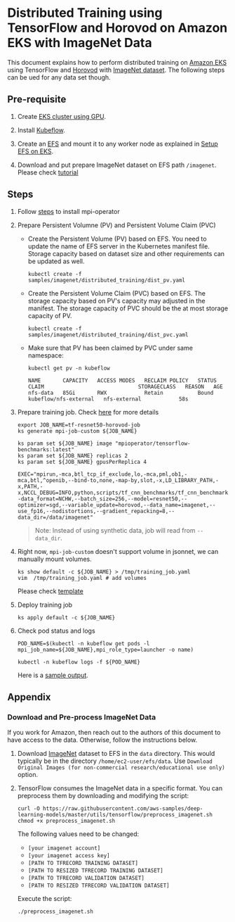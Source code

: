 # Distributed Training using TensorFlow and Horovod on Amazon EKS with ImageNet Data

This document explains how to perform distributed training on [Amazon EKS](https://aws.amazon.com/eks/) using TensorFlow and [Horovod](https://github.com/uber/horovod) with [ImageNet dataset](http://www.image-net.org/). The following steps can be ued for any data set though.

## Pre-requisite

1. Create [EKS cluster using GPU](../../eks-gpu.md).

1. Install [Kubeflow](../../kubeflow.md).

1. Create an [EFS](https://aws.amazon.com/efs/) and mount it to any worker node as explained in [Setup EFS on EKS](../../efs-on-eks-worker-nodes.md).

1. Download and put prepare ImageNet dataset on EFS path `/imagenet`. Please check [tutorial](#download-and-preprocess-imagenet-data)

## Steps

1. Follow [steps](tensorflow-horovod-synthetic.md#install-mpi-operator) to install mpi-operator 

1. Prepare Persistent Volumne (PV) and Persistent Volume Claim (PVC)

   - Create the Persistent Volume (PV) based on EFS. You need to update the name of EFS server in the Kubernetes manifest file. Storage capacity based on dataset size and other requirements can be updated as well.

      ```
      kubectl create -f samples/imagenet/distributed_training/dist_pv.yaml
      ```

    - Create the Persistent Volume Claim (PVC) based on EFS. The storage capacity based on PV's capacity may adjusted in the manifest. The storage capacity of PVC should be the at most storage capacity of PV.

      ```
      kubectl create -f samples/imagenet/distributed_training/dist_pvc.yaml
      ```

    - Make sure that PV has been claimed by PVC under same namespace:

      ```
      kubectl get pv -n kubeflow

      NAME       CAPACITY   ACCESS MODES   RECLAIM POLICY   STATUS   CLAIM                              STORAGECLASS   REASON   AGE
      nfs-data   85Gi       RWX            Retain           Bound    kubeflow/nfs-external   nfs-external            58s
      ```

1. Prepare training job. Check [here](tensorflow-horovod-synthetic.md#launch-mpi-training-job) for more details

   ```
   export JOB_NAME=tf-resnet50-horovod-job
   ks generate mpi-job-custom ${JOB_NAME}

   ks param set ${JOB_NAME} image "mpioperator/tensorflow-benchmarks:latest"
   ks param set ${JOB_NAME} replicas 2
   ks param set ${JOB_NAME} gpusPerReplica 4

   EXEC="mpirun,-mca,btl_tcp_if_exclude,lo,-mca,pml,ob1,-mca,btl,^openib,--bind-to,none,-map-by,slot,-x,LD_LIBRARY_PATH,-x,PATH,-x,NCCL_DEBUG=INFO,python,scripts/tf_cnn_benchmarks/tf_cnn_benchmarks.py,--data_format=NCHW,--batch_size=256,--model=resnet50,--optimizer=sgd,--variable_update=horovod,--data_name=imagenet,--use_fp16,--nodistortions,--gradient_repacking=8,--data_dir=/data/imagenet"
   ```
   > Note: Instead of using synthetic data, job will read from `--data_dir`.

1. Right now, `mpi-job-custom` doesn't support volume in jsonnet, we can manually mount volumes.

   ```
   ks show default -c ${JOB_NAME} > /tmp/training_job.yaml
   vim  /tmp/training_job.yaml # add volumes
   ```
   Please check [template](../../samples/imagenet/distributed_training/mpi-job-template-nfs.yaml)

1. Deploy training job
   ```
   ks apply default -c ${JOB_NAME}
   ```

1. Check pod status and logs
    ```
    POD_NAME=$(kubectl -n kubeflow get pods -l mpi_job_name=${JOB_NAME},mpi_role_type=launcher -o name)

    kubectl -n kubeflow logs -f ${POD_NAME}
    ```

    Here is a [sample output](logs/tensorflow-horovod-imagenet-log.txt).

## Appendix 

### Download and Pre-process ImageNet Data

If you work for Amazon, then reach out to the authors of this document to have access to the data. Otherwise, follow the instructions below.

1. Download [ImageNet](http://image-net.org/download-images) dataset to EFS in the `data` directory. This would typically be in the directory `/home/ec2-user/efs/data`. Use `Download Original Images (for non-commercial research/educational use only)` option.

2. TensorFlow consumes the ImageNet data in a specific format. You can preprocess them by downloading and modifying the script:

    ```
    curl -O https://raw.githubusercontent.com/aws-samples/deep-learning-models/master/utils/tensorflow/preprocess_imagenet.sh
    chmod +x preprocess_imagenet.sh
    ```

    The following values need to be changed:

    * `[your imagenet account]`
    * `[your imagenet access key]`
    * `[PATH TO TFRECORD TRAINING DATASET]`
    * `[PATH TO RESIZED TFRECORD TRAINING DATASET]`
    * `[PATH TO TFRECORD VALIDATION DATASET]`
    * `[PATH TO RESIZED TFRECORD VALIDATION DATASET]`

    Execute the script:

    ```
    ./preprocess_imagenet.sh
    ```

